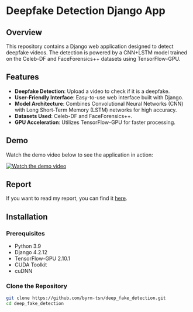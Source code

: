 # Deepfake Detection Django App

## Overview

This repository contains a Django web application designed to detect deepfake videos. The detection is powered by a CNN+LSTM model trained on the Celeb-DF and FaceForensics++ datasets using TensorFlow-GPU.

## Features

- **Deepfake Detection**: Upload a video to check if it is a deepfake.
- **User-Friendly Interface**: Easy-to-use web interface built with Django.
- **Model Architecture**: Combines Convolutional Neural Networks (CNN) with Long Short-Term Memory (LSTM) networks for high accuracy.
- **Datasets Used**: Celeb-DF and FaceForensics++.
- **GPU Acceleration**: Utilizes TensorFlow-GPU for faster processing.

## Demo

Watch the demo video below to see the application in action:

[![Watch the demo video](https://img.youtube.com/vi/a-QFrSz9fhg/0.jpg)](https://www.youtube.com/watch?v=a-QFrSz9fhg)

## Report

If you want to read my report, you can find it [here](link-to-your-report).

## Installation

### Prerequisites

- Python 3.9
- Django 4.2.12
- TensorFlow-GPU 2.10.1
- CUDA Toolkit
- cuDNN

### Clone the Repository

```bash
git clone https://github.com/byrm-tsn/deep_fake_detection.git
cd deep_fake_detection

